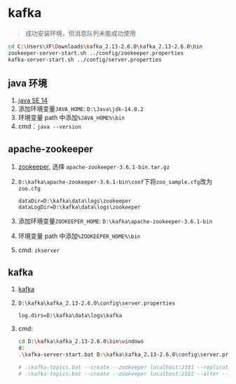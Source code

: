 # kafka

> 成功安装环境，但消息队列未能成功使用

```bash
cd C:\Users\XF\Downloads\kafka_2.13-2.6.0\kafka_2.13-2.6.0\bin
zookeeper-server-start.sh ../config/zookeeper.properties
kafka-server-start.sh ../config/server.properties
```

## java 环境

1. [java SE 14](https://www.oracle.com/java/technologies/javase-jdk14-downloads.html)
2. 添加环境变量`JAVA_HOME`: `D:\Java\jdk-14.0.2`
3. 环境变量 path 中添加`%JAVA_HOME%\bin`
4. cmd：`java --version`

## apache-zookeeper

1. [zookeeper](http://mirror.bit.edu.cn/apache/zookeeper/), 选择 `apache-zookeeper-3.6.1-bin.tar.gz`
2. `D:\kafka\apache-zookeeper-3.6.1-bin\conf`下将`zoo_sample.cfg`改为`zoo.cfg`

   ```
   dataDir=D:\kafka\data\logs\zookeeper
   dataLogDir=D:\kafka\data\logs\zookeeper
   ```

3. 添加环境变量`ZOOKEEPER_HOME`: `D:\kafka\apache-zookeeper-3.6.1-bin`
4. 环境变量 path 中添加`%ZOOKEEPER_HOME%\bin`
5. cmd: `zkserver`

## kafka

1. [kafka](https://downloads.apache.org/kafka/2.6.0/kafka_2.13-2.6.0.tgz)
2. `D:\kafka\kafka_2.13-2.6.0\config\server.properties`

   ```
   log.dirs=D:\kafka\data\logs\kafka
   ```

3. cmd:

   ```bash
   cd D:\kafka\kafka_2.13-2.6.0\bin\windows
   d:
   .\kafka-server-start.bat D:\kafka\kafka_2.13-2.6.0\config\server.properties

   # .\kafka-topics.bat --create --zookeeper localhost:2181 --replication-factor 1 --partitions 1 --topic test
   # .\kafka-topics.bat --create --zookeeper localhost:2181 --alter --partitions 2 --topic logAction_p5
   ```
